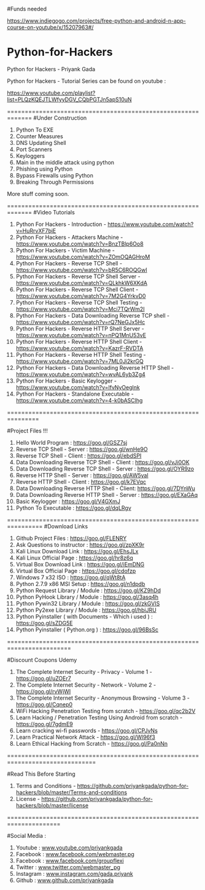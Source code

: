 
#Funds needed

https://www.indiegogo.com/projects/free-python-and-android-n-app-course-on-youtube/x/15207963#/

# Python-for-Hackers
Python for Hackers - Priyank Gada

Python for Hackers - Tutorial Series can be found on youtube :

https://www.youtube.com/playlist?list=PLQzKQEJTLWfyyDGV_CQbPGTJn5apS10uN

=============================================================
#Under Construction

1. Python To EXE
2. Counter Measures
3. DNS Updating Shell
4. Port Scanners
5. Keyloggers
6. Main in the middle attack using python
7. Phishing using Python
8. Bypass Firewalls using Python
9. Breaking Through Permissions

More stuff coming soon.

=============================================================
#Video Tutorials 

1. Python For Hackers - Introduction - https://www.youtube.com/watch?v=HuRrvXF7bjE
2. Python For Hackers - Attackers Machine - https://www.youtube.com/watch?v=BnzTBlp6Oo8
3. Python For Hackers - Victim Machine - https://www.youtube.com/watch?v=ZOmOQAGHroM
4. Python For Hackers - Reverse TCP Shell - https://www.youtube.com/watch?v=bR5C6ROQGwI
5. Python For Hackers - Reverse TCP Shell Server - https://www.youtube.com/watch?v=QLkhkW6XKdA
6. Python For Hackers - Reverse TCP Shell Client - https://www.youtube.com/watch?v=7M2G4YrkvD0
7. Python For Hackers - Reverse TCP Shell Testing - https://www.youtube.com/watch?v=Mci7TQrWm2I
8. Python For Hackers - Data Downloading Reverse TCP shell - https://www.youtube.com/watch?v=rQ7NeGJx5Hc
9. Python For Hackers - Reverse HTTP Shell Server - https://www.youtube.com/watch?v=nPQ1MnU53vE
10. Python For Hackers - Reverse HTTP Shell Client - https://www.youtube.com/watch?v=KazrF-RVDTA
11. Python For Hackers - Reverse HTTP Shell Testing - https://www.youtube.com/watch?v=7ML0Ji2krGQ
12. Python For Hackers - Data Downloading Reverse HTTP Shell - https://www.youtube.com/watch?v=wvAL6yb3Zg4
13. Python For Hackers - Basic Keylogger - https://www.youtube.com/watch?v=lfvNyOeglnk
14. Python For Hackers - Standalone Executable - https://www.youtube.com/watch?v=4-k0bASClhg

===============================================================

#Project Files !!!

1. Hello World Program : https://goo.gl/GSZ7sj
2. Reverse TCP Shell - Server : https://goo.gl/wnHe9O
3. Reverse TCP Shell - Client : https://goo.gl/ebdSPI
4. Data Downloading Reverse TCP Shell - Client : https://goo.gl/vJi0OK
5. Data Downloading Reverse TCP Shell - Server : https://goo.gl/OYR9zo
6. Reverse HTTP Shell - Server : https://goo.gl/AW5yal
7. Reverse HTTP Shell - Client : https://goo.gl/k7EVqc
8. Data Downloading Reverse HTTP Shell - Client: https://goo.gl/7DYnWu
9. Data Downloading Reverse HTTP Shell - Server : https://goo.gl/EXaGAq
10. Basic Keylogger : https://goo.gl/V4GXmJ
11. Python To Executable : https://goo.gl/dqLRgv

================================================================
#Download Links

1. Github Project Files : https://goo.gl/FLENRY
2. Ask Questions to instructor : https://goo.gl/zpXK9r
3. Kali Linux Download Link : https://goo.gl/EhsJLx
4. Kali Linux Official Page : https://goo.gl/hr8z6q
5. Virtual Box Download Link : https://goo.gl/iEmDNG
6. Virtual Box Official Page : https://goo.gl/cdofzp
7. Windows 7 x32 ISO : https://goo.gl/qWt8tA
8. Python 2.7.9 x86 MSI Setup : https://goo.gl/n1dpdb
9. Python Request Library / Module : https://goo.gl/KZ9hDd
10. Python PyHook Library / Module : https://goo.gl/3asq4h
11. Python Pywin32 Library / Module : https://goo.gl/zkGVIS
12. Python Py2exe Library / Module : https://goo.gl/hbiJRU
13. Python Pyinstaller ( with Documents - Which i used ) : https://goo.gl/sZDG5E
14. Python Pyinstaller ( Python.org ) : https://goo.gl/96BsSc

========================================================================

#Discount Coupons Udemy 

1. The Complete Internet Security - Privacy - Volume 1 - https://goo.gl/uZOEr7
2. The Complete Internet Security - Network - Volume 2  - https://goo.gl/rvWjWI
3. The Complete Internet Security - Anonymous Browsing - Volume 3 - https://goo.gl/Cqnep0
4. WiFi Hacking Penetration Testing from scratch - https://goo.gl/qc2b2V
5. Learn Hacking / Penetration Testing Using Android from scratch - https://goo.gl/7gdmE9
6. Learn cracking wi-fi passwords - https://goo.gl/CPJvNs
7. Learn Practical Network Attack - https://goo.gl/Wl96f3
8. Learn Ethical Hacking from Scratch - https://goo.gl/Pa0nNn

===============================================================================

#Read This Before Starting

1. Terms and Conditions - https://github.com/priyankgada/python-for-hackers/blob/master/Terms-and-conditions
2. License - https://github.com/priyankgada/python-for-hackers/blob/master/license

=====================================================================


#Social Media  :

1. Youtube : www.youtube.com/priyankgada
2. Facebook : www.facebook.com/webmaster.pg
3. Facebook : www.facebook.com/groupflexi
4. Twitter : www.twitter.com/webmaster_pg
5. Instagram : www.instagram.com/gada.priyank
6. Github : www.github.com/priyankgada

